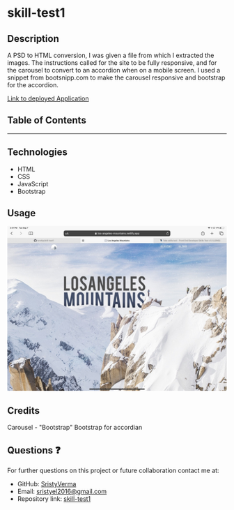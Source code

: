 # skill-test1

## Description

A PSD to HTML conversion, I was given a file from which I extracted the images. The instructions called for the site to be fully responsive, and for the carousel to convert to an accordion when on a mobile screen. I used a snippet from bootsnipp.com to make the carousel responsive and bootstrap for the accordion.

[Link to deployed Application](https://649c031736bdd80471cc9965--precious-beijinho-d4177a.netlify.app/)

## Table of Contents


---

## Technologies

- HTML
- CSS
- JavaScript
- Bootstrap

## Usage

![](./images/screenshot1.jpg)

## Credits

Carousel - "Bootstrap"
Bootstrap for accordian

## Questions :question:

For further questions on this project or future collaboration contact me at:<br>

- GitHub: [SristyVerma](https://github.com/sristyverma)
- Email: sristyel2016@gmail.com
- Repository link: [skill-test1](https://github.com/terahje/skill-test1)
